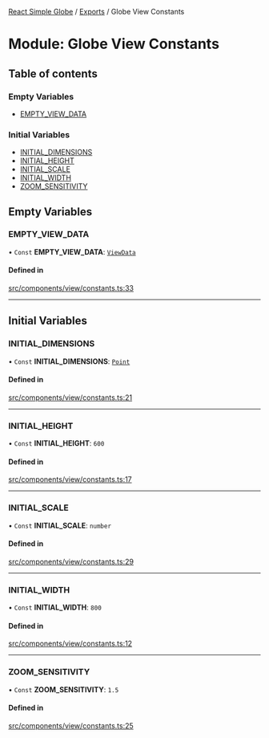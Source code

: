[React Simple Globe](../README.md) / [Exports](../modules.md) / Globe View Constants

# Module: Globe View Constants

## Table of contents

### Empty Variables

- [EMPTY\_VIEW\_DATA](Globe_View_Constants.md#empty_view_data)

### Initial Variables

- [INITIAL\_DIMENSIONS](Globe_View_Constants.md#initial_dimensions)
- [INITIAL\_HEIGHT](Globe_View_Constants.md#initial_height)
- [INITIAL\_SCALE](Globe_View_Constants.md#initial_scale)
- [INITIAL\_WIDTH](Globe_View_Constants.md#initial_width)
- [ZOOM\_SENSITIVITY](Globe_View_Constants.md#zoom_sensitivity)

## Empty Variables

### EMPTY\_VIEW\_DATA

• `Const` **EMPTY\_VIEW\_DATA**: [`ViewData`](../classes/Globe_View_Classes.ViewData.md)

#### Defined in

[src/components/view/constants.ts:33](https://github.com/Gaushao/d3-react-globe/blob/636f719/src/components/view/constants.ts#L33)

___

## Initial Variables

### INITIAL\_DIMENSIONS

• `Const` **INITIAL\_DIMENSIONS**: [`Point`](../classes/Globe_Classes.Point.md)

#### Defined in

[src/components/view/constants.ts:21](https://github.com/Gaushao/d3-react-globe/blob/636f719/src/components/view/constants.ts#L21)

___

### INITIAL\_HEIGHT

• `Const` **INITIAL\_HEIGHT**: ``600``

#### Defined in

[src/components/view/constants.ts:17](https://github.com/Gaushao/d3-react-globe/blob/636f719/src/components/view/constants.ts#L17)

___

### INITIAL\_SCALE

• `Const` **INITIAL\_SCALE**: `number`

#### Defined in

[src/components/view/constants.ts:29](https://github.com/Gaushao/d3-react-globe/blob/636f719/src/components/view/constants.ts#L29)

___

### INITIAL\_WIDTH

• `Const` **INITIAL\_WIDTH**: ``800``

#### Defined in

[src/components/view/constants.ts:12](https://github.com/Gaushao/d3-react-globe/blob/636f719/src/components/view/constants.ts#L12)

___

### ZOOM\_SENSITIVITY

• `Const` **ZOOM\_SENSITIVITY**: ``1.5``

#### Defined in

[src/components/view/constants.ts:25](https://github.com/Gaushao/d3-react-globe/blob/636f719/src/components/view/constants.ts#L25)
